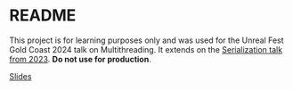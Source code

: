 # README

This project is for learning purposes only and was used for the Unreal Fest Gold Coast 2024 talk on Multithreading. It extends on the [Serialization talk from 2023](https://github.com/MilkyEngineer/SaveGameBasic_UnrealFestGC23). **Do not use for production**.

[Slides](https://docs.google.com/presentation/d/1YcYttfVG7en1lfVkqM7cSD7ldyBgSjRO/edit?usp=sharing&ouid=104872684946244641028&rtpof=true&sd=true)
